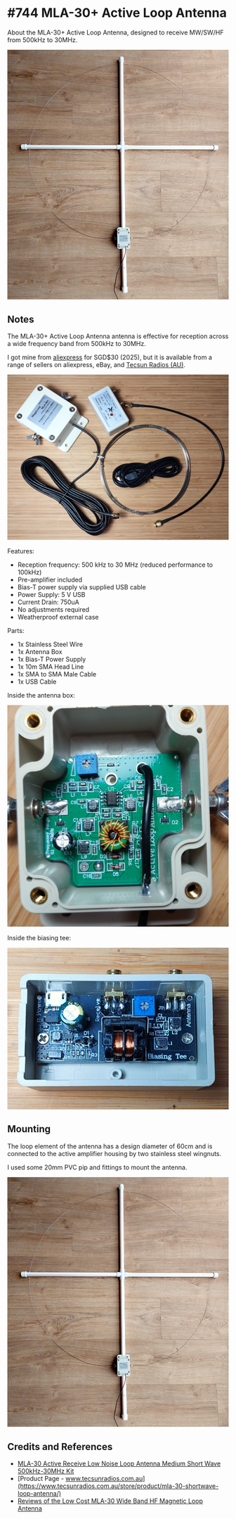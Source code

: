 # #744 MLA-30+ Active Loop Antenna

About the MLA-30+ Active Loop Antenna, designed to receive MW/SW/HF from 500kHz to 30MHz.

![Build](./assets/MLA30ActiveLoop_build.jpg?raw=true)

## Notes

The MLA-30+ Active Loop Antenna antenna is effective for reception across a wide frequency band from 500kHz to 30MHz.

I got mine from [aliexpress](https://www.aliexpress.com/item/1005007653379186.html) for SGD$30 (2025), but it is available from a range of sellers on aliexpress, eBay, and
[Tecsun Radios (AU)](https://www.tecsunradios.com.au/store/product/mla-30-shortwave-loop-antenna/).

![kit-parts](./assets/kit-parts.jpg)

Features:

* Reception frequency: 500 kHz to 30 MHz (reduced performance to 100kHz)
* Pre-amplifier included
* Bias-T power supply via supplied USB cable
* Power Supply: 5 V USB
* Current Drain: 750uA
* No adjustments required
* Weatherproof external case

Parts:

* 1x Stainless Steel Wire
* 1x Antenna Box
* 1x Bias-T Power Supply
* 1x 10m SMA Head Line
* 1x SMA to SMA Male Cable
* 1x USB Cable

Inside the antenna box:

![kit-internal1](./assets/kit-internal1.jpg)

Inside the biasing tee:

![kit-internal2](./assets/kit-internal2.jpg)

## Mounting

The loop element of the antenna has a design diameter of 60cm and is connected to the active amplifier housing by two stainless steel wingnuts.

I used some 20mm PVC pip and fittings to mount the antenna.

![Build](./assets/MLA30ActiveLoop_build.jpg?raw=true)

## Credits and References

* [MLA-30 Active Receive Low Noise Loop Antenna Medium Short Wave 500kHz-30MHz Kit](https://www.aliexpress.com/item/1005007653379186.html)
* [Product Page - www.tecsunradios.com.au](https://www.tecsunradios.com.au/store/product/mla-30-shortwave-loop-antenna/)
* [Reviews of the Low Cost MLA-30 Wide Band HF Magnetic Loop Antenna](https://www.rtl-sdr.com/reviews-of-the-low-cost-mla-30-wide-band-hf-magnetic-loop-antenna/)
